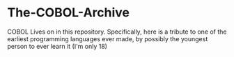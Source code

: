 # The-COBOL-Archive
COBOL Lives on in this repository. Specifically, here is a tribute to one of the earliest programming languages ever made, by possibly the youngest person to ever learn it  (I'm only 18)
